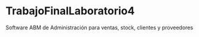 # TrabajoFinalLaboratorio4
Software ABM de Administración para ventas, stock, clientes y proveedores
